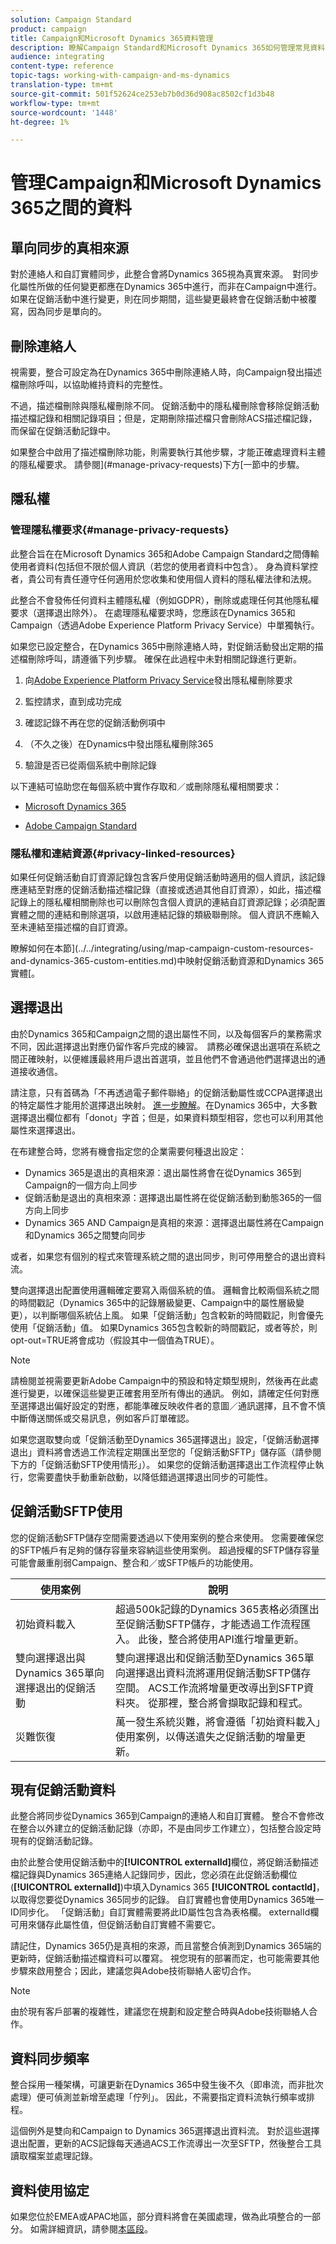 ```yaml
---
solution: Campaign Standard
product: campaign
title: Campaign和Microsoft Dynamics 365資料管理
description: 瞭解Campaign Standard和Microsoft Dynamics 365如何管理常見資料
audience: integrating
content-type: reference
topic-tags: working-with-campaign-and-ms-dynamics
translation-type: tm+mt
source-git-commit: 501f52624ce253eb7b0d36d908ac8502cf1d3b48
workflow-type: tm+mt
source-wordcount: '1448'
ht-degree: 1%

---
```



# 管理Campaign和Microsoft Dynamics 365之間的資料

## 單向同步的真相來源

對於連絡人和自訂實體同步，此整合會將Dynamics 365視為真實來源。  對同步化屬性所做的任何變更都應在Dynamics 365中進行，而非在Campaign中進行。  如果在促銷活動中進行變更，則在同步期間，這些變更最終會在促銷活動中被覆寫，因為同步是單向的。

## 刪除連絡人

視需要，整合可設定為在Dynamics 365中刪除連絡人時，向Campaign發出描述檔刪除呼叫，以協助維持資料的完整性。

不過，描述檔刪除與隱私權刪除不同。 促銷活動中的隱私權刪除會移除促銷活動描述檔記錄和相關記錄項目；但是，定期刪除描述檔只會刪除ACS描述檔記錄，而保留在促銷活動記錄中。

如果整合中啟用了描述檔刪除功能，則需要執行其他步驟，才能正確處理資料主體的隱私權要求。 請參閱](#manage-privacy-requests)下方[一節中的步驟。

## 隱私權

### 管理隱私權要求{#manage-privacy-requests}

此整合旨在在Microsoft Dynamics 365和Adobe Campaign Standard之間傳輸使用者資料(包括但不限於個人資訊（若您的使用者資料中包含）。 身為資料掌控者，貴公司有責任遵守任何適用於您收集和使用個人資料的隱私權法律和法規。

此整合不會發佈任何資料主體隱私權（例如GDPR），刪除或處理任何其他隱私權要求（選擇退出除外）。 在處理隱私權要求時，您應該在Dynamics 365和Campaign（透過Adobe Experience Platform Privacy Service）中單獨執行。

如果您已設定整合，在Dynamics 365中刪除連絡人時，對促銷活動發出定期的描述檔刪除呼叫，請遵循下列步驟。 確保在此過程中未對相關記錄進行更新。

1. 向[Adobe Experience Platform Privacy Service](https://www.adobe.io/apis/experiencecloud/gdpr.html)發出隱私權刪除要求

1. 監控請求，直到成功完成

1. 確認記錄不再在您的促銷活動例項中

1. （不久之後）在Dynamics中發出隱私權刪除365

1. 驗證是否已從兩個系統中刪除記錄

以下連結可協助您在每個系統中實作存取和／或刪除隱私權相關要求：

* [Microsoft Dynamics 365](https://docs.microsoft.com/en-us/microsoft-365/compliance/gdpr-dsr-dynamics365?toc=/microsoft-365/enterprise/toc.json)

* [Adobe Campaign Standard](https://www.adobe.io/apis/experiencecloud/gdpr/docs.html)


### 隱私權和連結資源{#privacy-linked-resources}

如果任何促銷活動自訂資源記錄包含客戶使用促銷活動時適用的個人資訊，該記錄應連結至對應的促銷活動描述檔記錄（直接或透過其他自訂資源），如此，描述檔記錄上的隱私權相關刪除也可以刪除包含個人資訊的連結自訂資源記錄；必須配置實體之間的連結和刪除選項，以啟用連結記錄的類級聯刪除。 個人資訊不應輸入至未連結至描述檔的自訂資源。

瞭解如何在本節](../../integrating/using/map-campaign-custom-resources-and-dynamics-365-custom-entities.md)中映射促銷活動資源和Dynamics 365實體[。

## 選擇退出

由於Dynamics 365和Campaign之間的退出屬性不同，以及每個客戶的業務需求不同，因此選擇退出對應仍留作客戶完成的練習。  請務必確保退出選項在系統之間正確映射，以便維護最終用戶退出首選項，並且他們不會通過他們選擇退出的通道接收通信。

請注意，只有首碼為「不再透過電子郵件聯絡」的促銷活動屬性或CCPA選擇退出的特定屬性才能用於選擇退出映射。 [進一步瞭解](../../developing/using/datamodel-profile.md)。在Dynamics 365中，大多數選擇退出欄位都有「donot」字首；但是，如果資料類型相容，您也可以利用其他屬性來選擇退出。

在布建整合時，您將有機會指定您的企業需要何種退出設定：

* Dynamics 365是退出的真相來源：退出屬性將會在從Dynamics 365到Campaign的一個方向上同步
* 促銷活動是退出的真相來源：選擇退出屬性將在從促銷活動到動態365的一個方向上同步
* Dynamics 365 AND Campaign是真相的來源：選擇退出屬性將在Campaign和Dynamics 365之間雙向同步

或者，如果您有個別的程式來管理系統之間的退出同步，則可停用整合的退出資料流。

雙向選擇退出配置使用邏輯確定要寫入兩個系統的值。 邏輯會比較兩個系統之間的時間戳記（Dynamics 365中的記錄層級變更、Campaign中的屬性層級變更），以判斷哪個系統佔上風。 如果「促銷活動」包含較新的時間戳記，則會優先使用「促銷活動」值。 如果Dynamics 365包含較新的時間戳記，或者等於，則opt-out=TRUE將會成功（假設其中一個值為TRUE）。

>[!NOTE]
>
>請檢閱並視需要更新Adobe Campaign中的預設和特定類型規則，然後再在此處進行變更，以確保這些變更正確套用至所有傳出的通訊。 例如，請確定任何對應至選擇退出偏好設定的對應，都能準確反映收件者的意圖／通訊選擇，且不會不慎中斷傳送關係或交易訊息，例如客戶訂單確認。

如果您選取雙向或「促銷活動至Dynamics 365選擇退出」設定，「促銷活動選擇退出」資料將會透過工作流程定期匯出至您的「促銷活動SFTP」儲存區（請參閱下方的「促銷活動SFTP使用情形」）。 如果您的促銷活動選擇退出工作流程停止執行，您需要盡快手動重新啟動，以降低錯過選擇退出同步的可能性。

## 促銷活動SFTP使用

您的促銷活動SFTP儲存空間需要透過以下使用案例的整合來使用。  您需要確保您的SFTP帳戶有足夠的儲存容量來容納這些使用案例。  超過授權的SFTP儲存容量可能會嚴重削弱Campaign、整合和／或SFTP帳戶的功能使用。

| 使用案例 | 說明 |
|---|---|
| 初始資料載入 | 超過500k記錄的Dynamics 365表格必須匯出至促銷活動SFTP儲存，才能透過工作流程匯入。 此後，整合將使用API進行增量更新。 |
| 雙向選擇退出與Dynamics 365單向選擇退出的促銷活動 | 雙向選擇退出和促銷活動至Dynamics 365單向選擇退出資料流將運用促銷活動SFTP儲存空間。 ACS工作流將增量更改導出到SFTP資料夾。 從那裡，整合將會擷取記錄和程式。 |
| 災難恢復 | 萬一發生系統災難，將會遵循「初始資料載入」使用案例，以傳送遺失之促銷活動的增量更新。 |

## 現有促銷活動資料

此整合將同步從Dynamics 365到Campaign的連絡人和自訂實體。 整合不會修改在整合以外建立的促銷活動記錄（亦即，不是由同步工作建立），包括整合設定時現有的促銷活動記錄。

由於此整合使用促銷活動中的&#x200B;**[!UICONTROL externalId]**&#x200B;欄位，將促銷活動描述檔記錄與Dynamics 365連絡人記錄同步，因此，您必須在此促銷活動欄位(**[!UICONTROL externalId]**)中填入Dynamics 365 **[!UICONTROL contactId]**，以取得您要從Dynamics 365同步的記錄。  自訂實體也會使用Dynamics 365唯一ID同步化。 「促銷活動」自訂實體需要將此ID屬性包含為表格欄。 externalId欄可用來儲存此屬性值，但促銷活動自訂實體不需要它。

請記住，Dynamics 365仍是真相的來源，而且當整合偵測到Dynamics 365端的更新時，促銷活動描述檔資料可以覆寫。  視您現有的部署而定，也可能需要其他步驟來啟用整合；因此，建議您與Adobe技術聯絡人密切合作。

>[!NOTE]
>
>由於現有客戶部署的複雜性，建議您在規劃和設定整合時與Adobe技術聯絡人合作。

## 資料同步頻率

整合採用一種架構，可讓更新在Dynamics 365中發生後不久（即串流，而非批次處理）便可偵測並新增至處理「佇列」。 因此，不需要指定資料流執行頻率或排程。

這個例外是雙向和Campaign to Dynamics 365選擇退出資料流。 對於這些選擇退出配置，更新的ACS記錄每天通過ACS工作流導出一次至SFTP，然後整合工具讀取檔案並處理記錄。

## 資料使用協定

如果您位於EMEA或APAC地區，部分資料將會在美國處理，做為此項整合的一部分。 如需詳細資訊，請參閱[本區段](../../reporting/using/about-dynamic-reports.md#dynamic-reporting-usage-agreement)。
